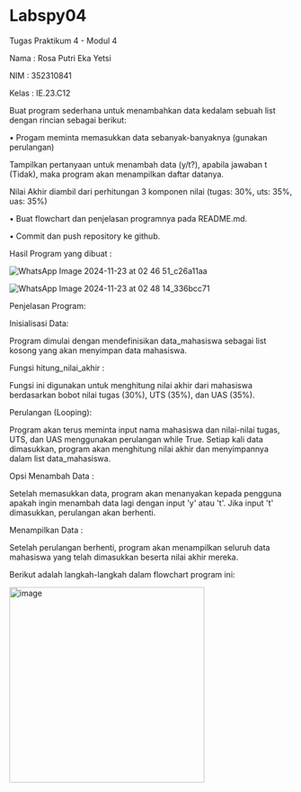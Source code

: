 # Labspy04
Tugas Praktikum 4 - Modul 4

Nama : Rosa Putri Eka Yetsi

NIM : 352310841

Kelas : IE.23.C12

Buat program sederhana untuk menambahkan data kedalam sebuah list dengan rincian sebagai berikut:

• Progam meminta memasukkan data sebanyak-banyaknya (gunakan perulangan)

Tampilkan pertanyaan untuk menambah data (y/t?), apabila jawaban t (Tidak), maka program akan menampilkan daftar datanya.

Nilai Akhir diambil dari perhitungan 3 komponen nilai (tugas: 30%, uts: 35%, uas: 35%)

• Buat flowchart dan penjelasan programnya pada README.md.

• Commit dan push repository ke github.


Hasil Program yang dibuat :

![WhatsApp Image 2024-11-23 at 02 46 51_c26a11aa](https://github.com/user-attachments/assets/cd9214a3-bfde-4166-a050-9f30a8a15790)

![WhatsApp Image 2024-11-23 at 02 48 14_336bcc71](https://github.com/user-attachments/assets/c66f816b-2a53-47ee-ad37-0f91dda3b710)

Penjelasan Program:

Inisialisasi Data: 

Program dimulai dengan mendefinisikan data_mahasiswa sebagai list kosong yang akan menyimpan data mahasiswa.

Fungsi hitung_nilai_akhir : 

Fungsi ini digunakan untuk menghitung nilai akhir dari mahasiswa berdasarkan bobot nilai tugas (30%), UTS (35%), dan UAS (35%).

Perulangan (Looping): 

Program akan terus meminta input nama mahasiswa dan nilai-nilai tugas, UTS, dan UAS menggunakan perulangan while True. Setiap kali data dimasukkan, program akan menghitung nilai akhir dan menyimpannya dalam list data_mahasiswa.

Opsi Menambah Data : 

Setelah memasukkan data, program akan menanyakan kepada pengguna apakah ingin menambah data lagi dengan input 'y' atau 't'. Jika input 't' dimasukkan, perulangan akan berhenti.

Menampilkan Data : 

Setelah perulangan berhenti, program akan menampilkan seluruh data mahasiswa yang telah dimasukkan beserta nilai akhir mereka.


Berikut adalah langkah-langkah dalam flowchart program ini:

<img width="347" alt="image" src="https://github.com/user-attachments/assets/870ba894-b46b-4cd7-ac39-722b65a64bf2">

